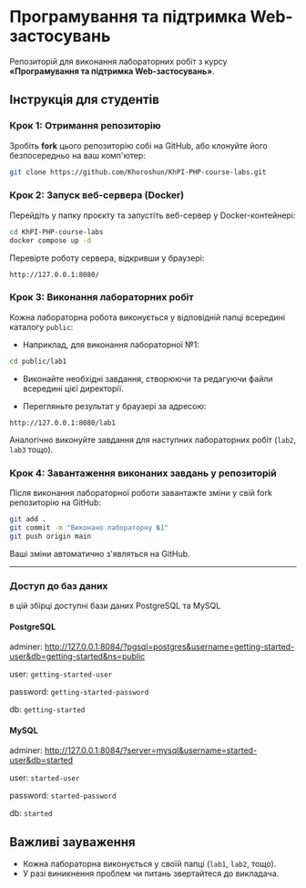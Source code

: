 # Програмування та підтримка Web-застосувань

Репозиторій для виконання лабораторних робіт з курсу **«Програмування та підтримка Web-застосувань»**.

## Інструкція для студентів

### Крок 1: Отримання репозиторію

Зробіть **fork** цього репозиторію собі на GitHub, або клонуйте його безпосередньо на ваш комп'ютер:

```bash
git clone https://github.com/Khoroshun/KhPI-PHP-course-labs.git
```

### Крок 2: Запуск веб-сервера (Docker)

Перейдіть у папку проєкту та запустіть веб-сервер у Docker-контейнері:

```bash
cd KhPI-PHP-course-labs
docker compose up -d
```

Перевірте роботу сервера, відкривши у браузері:

```
http://127.0.0.1:8080/
```

### Крок 3: Виконання лабораторних робіт

Кожна лабораторна робота виконується у відповідній папці всередині каталогу `public`:

- Наприклад, для виконання лабораторної №1:

```bash
cd public/lab1
```

- Виконайте необхідні завдання, створюючи та редагуючи файли всередині цієї директорії.

- Перегляньте результат у браузері за адресою:

```
http://127.0.0.1:8080/lab1
```

Аналогічно виконуйте завдання для наступних лабораторних робіт (`lab2`, `lab3` тощо).

### Крок 4: Завантаження виконаних завдань у репозиторій

Після виконання лабораторної роботи завантажте зміни у свій fork репозиторію на GitHub:

```bash
git add .
git commit -m "Виконано лабораторну №1"
git push origin main
```

Ваші зміни автоматично з'являться на GitHub.

---

### Доступ до баз даних

в цій збірці доступні бази даних PostgreSQL та MySQL

#### PostgreSQL

adminer: http://127.0.0.1:8084/?pgsql=postgres&username=getting-started-user&db=getting-started&ns=public

user: ```getting-started-user```

password: ```getting-started-password```

db: ```getting-started```

#### MySQL

adminer: http://127.0.0.1:8084/?server=mysql&username=started-user&db=started

user: ```started-user```

password: ```started-password```

db: ```started```

## Важливі зауваження

- Кожна лабораторна виконується у своїй папці (`lab1`, `lab2`, тощо).
- У разі виникнення проблем чи питань звертайтеся до викладача.